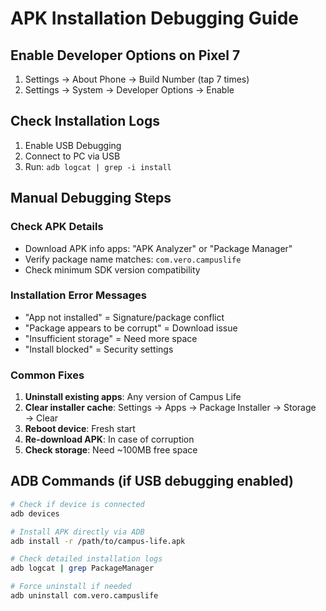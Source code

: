 # APK Installation Debugging Guide

## Enable Developer Options on Pixel 7
1. Settings → About Phone → Build Number (tap 7 times)
2. Settings → System → Developer Options → Enable

## Check Installation Logs
1. Enable USB Debugging
2. Connect to PC via USB
3. Run: `adb logcat | grep -i install`

## Manual Debugging Steps

### Check APK Details
- Download APK info apps: "APK Analyzer" or "Package Manager"
- Verify package name matches: `com.vero.campuslife`
- Check minimum SDK version compatibility

### Installation Error Messages
- "App not installed" = Signature/package conflict
- "Package appears to be corrupt" = Download issue
- "Insufficient storage" = Need more space
- "Install blocked" = Security settings

### Common Fixes
1. **Uninstall existing apps**: Any version of Campus Life
2. **Clear installer cache**: Settings → Apps → Package Installer → Storage → Clear
3. **Reboot device**: Fresh start
4. **Re-download APK**: In case of corruption
5. **Check storage**: Need ~100MB free space

## ADB Commands (if USB debugging enabled)
```bash
# Check if device is connected
adb devices

# Install APK directly via ADB
adb install -r /path/to/campus-life.apk

# Check detailed installation logs
adb logcat | grep PackageManager

# Force uninstall if needed
adb uninstall com.vero.campuslife
```